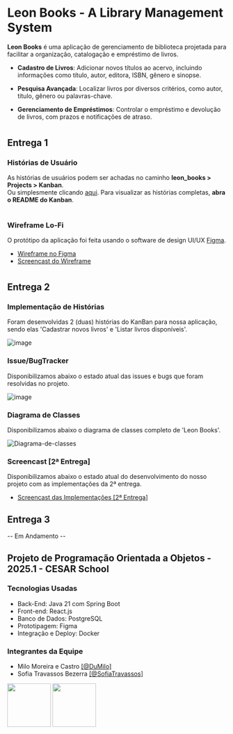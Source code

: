 # Leon Books - A Library Management System

**Leon Books** é uma aplicação de gerenciamento de biblioteca projetada para facilitar a organização, catalogação e empréstimo de livros.

* **Cadastro de Livros**: Adicionar novos títulos ao acervo, incluindo informações como título, autor, editora, ISBN, gênero e sinopse.

* **Pesquisa Avançada**: Localizar livros por diversos critérios, como autor, título, gênero ou palavras-chave.

* **Gerenciamento de Empréstimos**: Controlar o empréstimo e devolução de livros, com prazos e notificações de atraso.

#
## Entrega 1
### Histórias de Usuário

As histórias de usuários podem ser achadas no caminho **leon_books > Projects > Kanban**.<br> Ou simplesmente clicando <a href="https://github.com/users/DuMilo/projects/4">aqui</a>.
Para visualizar as histórias completas, **abra o README do Kanban**.

# 

### Wireframe Lo-Fi

O protótipo da aplicação foi feita usando o software de design UI/UX <a href="https://github.com/users/DuMilo/projects/4">Figma</a>.<br>
* <a href="https://www.figma.com/proto/jlqNUDSRo18tdpLEbpa3Eq/Leon-Books-(LoFi-Wireframe)?node-id=5-680&p=f&t=nbTxITXumit2SGdb-1&scaling=min-zoom&content-scaling=fixed&page-id=0%3A1&starting-point-node-id=5%3A680&show-proto-sidebar=1">Wireframe no Figma</a><br>
* <a href="https://youtu.be/i39aN560JV0">Screencast do Wireframe</a>

#
## Entrega 2
### Implementação de Histórias

Foram desenvolvidas 2 (duas) histórias do KanBan para nossa aplicação, sendo elas 'Cadastrar novos livros' e 'Listar livros disponíveis'.

![image](https://github.com/user-attachments/assets/5d142bf8-12b0-49dc-aa1a-1818967d307a)

### Issue/BugTracker
Disponibilizamos abaixo o estado atual das issues e bugs que foram resolvidas no projeto.

![image](https://github.com/user-attachments/assets/793e8328-cb0a-4045-9373-0b3382c2906b)

### Diagrama de Classes
Disponibilizamos abaixo o diagrama de classes completo de 'Leon Books'.

![Diagrama-de-classes](https://github.com/user-attachments/assets/32ad3ece-98cd-4cd1-a8ca-95b84848a511)

### Screencast [2ª Entrega]
Disponibilizamos abaixo o estado atual do desenvolvimento do nosso projeto com as implementações da 2ª entrega.

* <a href="https://youtu.be/vXevEscIOeM">Screencast das Implementações [2ª Entrega]</a>

## Entrega 3

-- Em Andamento --

## Projeto de Programação Orientada a Objetos - 2025.1 - CESAR School

<h3>Tecnologias Usadas</h3>

* Back-End: Java 21 com Spring Boot
* Front-end: React.js
* Banco de Dados: PostgreSQL 
* Prototipagem: Figma
* Integração e Deploy: Docker

<h3>Integrantes da Equipe</h3>

<ul>
<li>Milo Moreira e Castro <a href="https://github.com/DuMilo">[@DuMilo]</a></li> 
<li>Sofia Travassos Bezerra <a href="https://github.com/SofiaTravassos">[@SofiaTravassos]</a></li>
</ul>
<div>
  <img src="https://avatars.githubusercontent.com/u/132294227?v=4" width=100px height=100px>
  <img src="https://avatars.githubusercontent.com/u/164456593?v=4" width=100px height=100px>  
</div>

